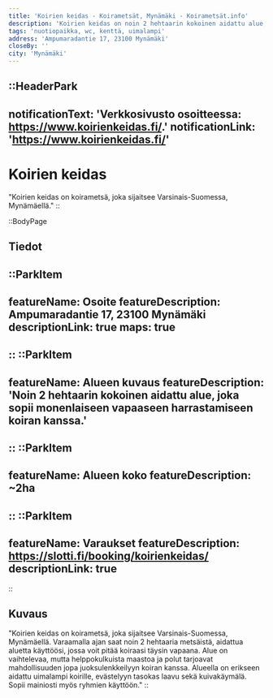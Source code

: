 ```yaml
---
title: 'Koirien keidas - Koirametsät, Mynämäki - Koirametsät.info'
description: 'Koirien keidas on noin 2 hehtaarin kokoinen aidattu alue, joka sopii monenlaiseen vapaaseen harrastamiseen koiran kanssa. Alue on käytettävissä nettiajanvarauksella ympäri vuorokauden.'
tags: 'nuotiopaikka, wc, kenttä, uimalampi'
address: 'Ampumaradantie 17, 23100 Mynämäki'
closeBy: ''
city: 'Mynämäki'
---
```


::HeaderPark
---
notificationText: 'Verkkosivusto osoitteessa: https://www.koirienkeidas.fi/.'
notificationLink: 'https://www.koirienkeidas.fi/'
---
# Koirien keidas
"Koirien keidas on koirametsä, joka sijaitsee Varsinais-Suomessa, Mynämäellä."
::

::BodyPage
## Tiedot
::ParkItem
---
featureName: Osoite
featureDescription: Ampumaradantie 17, 23100 Mynämäki
descriptionLink: true
maps: true
---
::
::ParkItem
---
featureName: Alueen kuvaus
featureDescription: 'Noin 2 hehtaarin kokoinen aidattu alue, joka sopii monenlaiseen vapaaseen harrastamiseen koiran kanssa.'
---
::
::ParkItem
---
featureName: Alueen koko
featureDescription: ~2ha
---
::
::ParkItem
---
featureName: Varaukset
featureDescription: https://slotti.fi/booking/koirienkeidas/
descriptionLink: true
---
::
## Kuvaus
"Koirien keidas on koirametsä, joka sijaitsee Varsinais-Suomessa, Mynämäellä. Varaamalla ajan saat noin 2 hehtaaria metsäistä, aidattua aluetta käyttöösi, jossa voit pitää koiraasi täysin vapaana. Alue on vaihtelevaa, mutta helppokulkuista maastoa ja polut tarjoavat mahdollisuuden jopa juoksulenkkeilyyn koiran kanssa. Alueella on erikseen aidattu uimalampi koirille, evästelyyn tasokas laavu sekä kuivakäymälä. Sopii mainiosti myös ryhmien käyttöön."
::